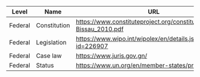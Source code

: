 | Level | Name | URL |
|---|---|---|
| Federal | Constitution | https://www.constituteproject.org/constitution/Guinea-Bissau_2010.pdf |
| Federal | Legislation | https://www.wipo.int/wipolex/en/details.jsp?id=226907 |
| Federal | Case law | https://www.juris.gov.gn/ |
| Federal | Status | https://www.un.org/en/member-states/profile/gnb/ |